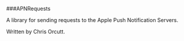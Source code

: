 ###APNRequests

A library for sending requests to the Apple Push Notification Servers.

Written by Chris Orcutt.